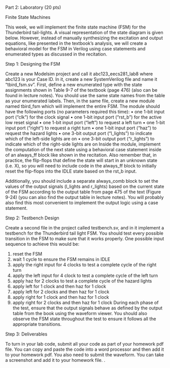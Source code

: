 Part 2: Laboratory (20 pts)   
 
Finite State Machines   
 
 
This week, we will implement the finite state machine (FSM) for the Thunderbird tail-lights.  A visual representation of the state diagram is given below.  However, instead of manually synthesizing the excitation and output equations, like presented in the textbook’s analysis, we will create a behavioral model for the FSM in Verilog using case statements and enumerated types as discussed in the recitation.   
  
 
 
Step 1: Designing the FSM 
 
Create a new Modelsim project and call it abc123_eecs281_lab8 where abc123 is your Case ID.  In it, create a new SystemVerilog file and name it “tbird_fsm.sv”.  First, define a new enumerated type with the state assignments shown in Table 9-7 of the textbook (page 476) (also can be found in lecture notes).  You should use the same state names from the table as your enumerated labels.  Then, in the same file, create a new module named tbird_fsm which will implement the entire FSM.  The module should have the following ports (no parameters required this time): 
•	one 1-bit input port (“clk”) for the clock signal 
•	one 1-bit input port (“rst_b”) for the active low reset signal 
•	one 1-bit input port (“left”) to request a left turn 
•	one 1-bit input port (“right”) to request a right turn 
•	one 1-bit input port (“haz”) to request the hazard lights 
•	one 3-bit output port (“l_lights”) to indicate which of the left-side lights are on 
•	one 3-bit output port (“r_lights”) to indicate which of the right-side lights are on 
Inside the module, implement the computation of the next state using a behavioral case statement inside of an always_ff block like shown in the recitation.  Also remember that, in practice, the flip-flops that define the state will start in an unknown state (i.e. X), so you will need to include code in the always_ff block to initially reset the flip-flops into the IDLE state based on the rst_b input. 
 
Additionally, you should include a separate always_comb block to set the values of the output signals (l_lights and r_lights) based on the current state of the FSM according to the output table from page 475 of the text (Figure 9-24) (you can also find the output table in lecture notes).  You will probably also find this most convenient to implement the output logic using a case statement. 
 
Step 2: Testbench Design 
 
Create a second file in the project called testbench.sv, and in it implement a testbench for the Thunderbird tail light FSM.  You should test every possible transition in the FSM to make sure that it works properly.  One possible input sequence to achieve this would be: 
1.	reset the FSM 
2.	wait 1 cycle to ensure the FSM remains in IDLE 
3.	apply the right input for 4 clocks to test a complete cycle of the right turn 
4.	apply the left input for 4 clock to test a complete cycle of the left turn 
5.	apply haz for 2 clocks to test a complete cycle of the hazard lights 
6.	apply left for 1 clock and then haz for 1 clock 
7.	apply left for 2 clocks and then haz for 1 clock 
8.	apply right for 1 clock and then haz for 1 clock 
9.	apply right for 2 clocks and then haz for 1 clock 
During each phase of the test, ensure that the output signals behave as defined by the output table from the book using the waveform viewer.  You should also observe the FSM state throughout the test to ensure it follows all the appropriate transitions. 
 
Step 3: Deliverables 
 
To turn in your lab code, submit all your code as part of your homework pdf file. You can copy and paste the code into a word processor and then add it to your homework pdf. You also need to submit the waveform. You can take a screenshot and add it to your homework file. .
  
